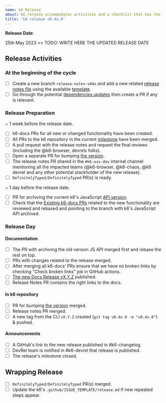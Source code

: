```yaml
---
name: k6 Release 
about: k6 release accommodates activities and a checklist that has the k6 open-source release process.
title: 'k6 release v0.4x.0'
---
```


**Release Date**: 

25th May 2023 <<  TODO: WRITE HERE THE UPDATED RELEASE DATE

## Release Activities

### At the beginning of the cycle

- [ ] Create a new branch `release-notes-v04x` and add a new related [release notes file](release-template/release%20notes) using the available [template](release-template/release%20notes/template.md).
- [ ] Go through the potential [dependencies updates](Dependencies.md) then create a PR if any is relevant. 

### Release Preparation

~ 1 week before the release date.

- [ ] k6-docs PRs for all new or changed functionality have been created.
- [ ] All PRs to the k6 repository in the current [milestone](https://github.com/grafana/k6/milestones) have been merged.
- [ ] A pull request with the release notes and request the final reviews (including the @k6-browser, devrels folks).
- [ ] Open a separate PR for bumping [the version](https://github.com/grafana/k6/blob/9fa50b2d1f259cdccff5cc7bc18a236d31c345ac/lib/consts/consts.go#L11).
- [ ] The release notes PR shared in the `#k6-oss-dev` internal channel mentioning all the impacted teams (@k6-browser, @k6-chaos, @k6 devrel and any other potential stackholder of the new release).
- [ ] `DefinitelyTyped/DefinitelyTyped` PR(s) is ready.

~ 1 day before the release date.

- [ ] PR for archiving the current k6's JavaScript [API version](https://github.com/grafana/k6-docs/wiki/Add-version-for-Javascript-API-documentation).
- [ ] Check that the [Existing k6-docs PRs](https://github.com/grafana/k6-docs/pulls) related to the new functionality are reviewed and rebased and pointing to the branch with k6's JavaScript API archived.
 
### Release Day

#### Documentation

- [ ] The PR with archiving the old version JS API merged first and rebase the rest on top.
- [ ] PRs with changes related to the release merged.
- [ ] After merging all k6-docs' PRs ensure that we have no broken links by checking "Check broken links" job in GitHub actions. 
- [ ] [The new Docs Release vX.Y.Z](https://github.com/grafana/k6-docs/releases/new) published.
- [ ] Release Notes PR contains the right links to the docs.

#### In k6 repository

- [ ] PR for bumping [the version](https://github.com/grafana/k6/blob/9fa50b2d1f259cdccff5cc7bc18a236d31c345ac/lib/consts/consts.go#L11) merged.
- [ ] Release notes PR merged.
- [ ] A new tag from the CLI `vX.Y.Z` created (`git tag v0.4x.0 -m "v0.4x.0"`) & pushed.

#### Announcements

- [ ] A GitHub's link to the new release published in #k6-changelog.
- [ ] DevRel team is notified in #k6-devrel that release is published.
- [ ] The release's milestone closed.

## Wrapping Release

- [ ] `DefinitelyTyped/DefinitelyTyped` PR(s) merged.
- [ ] Update the k6's `.github/ISSUE_TEMPLATE/release.md` if new repeated steps appear.
